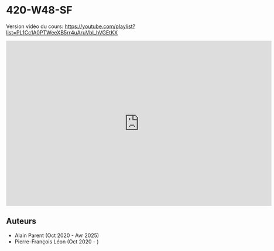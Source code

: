 # 420-W48-SF

Version vidéo du cours: https://youtube.com/playlist?list=PL1Cc1A0PTWeeXB5rr4uAruVbl_hVGEtKX


<iframe width="725" height="453" src="https://www.tinkercad.com/embed/9mq3ItL4uui?editbtn=1" frameborder="0" marginwidth="0" marginheight="0" scrolling="no"></iframe>


## Auteurs

- Alain Parent (Oct 2020 - Avr 2025)
- Pierre-François Léon (Oct 2020 - )

